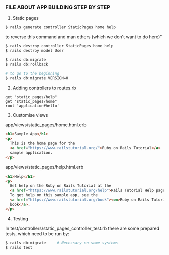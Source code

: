 ### FILE ABOUT APP BUILDING STEP BY STEP

1. Static pages 
```bash
$ rails generate controller StaticPages home help
```

to reverse this command and man others (which we don't want to do here)"
```bash
$ rails destroy controller StaticPages home help
$ rails destroy model User

$ rails db:migrate
$ rails db:rollback

# to go to the beginning
$ rails db:migrate VERSION=0
```

2. Adding controllers to routes.rb
```
get "static_pages/help"
get "static_pages/home"
root 'application#hello'
```
3. Customise views

app/views/static_pages/home.html.erb

```html
<h1>Sample App</h1>
<p>
  This is the home page for the
  <a href="https://www.railstutorial.org/">Ruby on Rails Tutorial</a>
  sample application.
</p>
```

app/views/static_pages/help.html.erb

```html
<h1>Help</h1>
<p>
  Get help on the Ruby on Rails Tutorial at the
  <a href="https://www.railstutorial.org/help">Rails Tutorial Help page</a>.
  To get help on this sample app, see the
  <a href="https://www.railstutorial.org/book"><em>Ruby on Rails Tutorial</em>
  book</a>.
</p>
```

4. Testing

In test/controllers/static_pages_controller_test.rb there are some prepared tests, which need to be run by:
```bash 
$ rails db:migrate     # Necessary on some systems
$ rails test
```